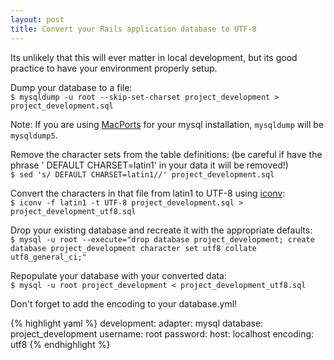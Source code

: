 ```yaml
--- 
layout: post
title: Convert your Rails application database to UTF-8
---
```


Its unlikely that this will ever matter in local development, but its good practice to have your environment properly setup.

Dump your database to a file:<br />
`$ mysqldump -u root --skip-set-charset project_development > project_development.sql`

Note: If you are using <a href="http://macports.com/">MacPorts</a> for your mysql installation, `mysqldump` will be `mysqldump5`.

Remove the character sets from the table definitions: (be careful if have the phrase ' DEFAULT CHARSET=latin1' in your data it will be removed!)<br />
`$ sed 's/ DEFAULT CHARSET=latin1//' project_development.sql`

Convert the characters in that file from latin1 to UTF-8 using <a href="http://www.gnu.org/software/libiconv/">iconv</a>:<br />
`$ iconv -f latin1 -t UTF-8 project_development.sql > project_development_utf8.sql`

Drop your existing database and recreate it with the appropriate defaults:<br />
`$ mysql -u root --execute="drop database project_development; create database project_development character set utf8 collate utf8_general_ci;"`

Repopulate your database with your converted data:<br />
`$ mysql -u root project_development < project_development_utf8.sql`

Don't forget to add the encoding to your database.yml!<br />

{% highlight yaml %}
development:
  adapter: mysql
  database: project_development
  username: root
  password: 
  host: localhost
  encoding: utf8
{% endhighlight %}